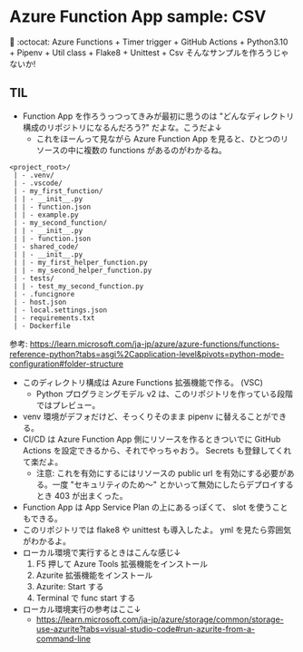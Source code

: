 Azure Function App sample: CSV
===

🐍 :octocat: Azure Functions + Timer trigger + GitHub Actions + Python3.10 + Pipenv + Util class + Flake8 + Unittest + Csv
そんなサンプルを作ろうじゃないか!

## TIL

- Function App を作ろうっつってきみが最初に思うのは "どんなディレクトリ構成のリポジトリになるんだろう?" だよな。こうだよ↓
    - これをほーんって見ながら Azure Function App を見ると、ひとつのリソースの中に複数の functions があるのがわかるね。

```
<project_root>/
 | - .venv/
 | - .vscode/
 | - my_first_function/
 | | - __init__.py
 | | - function.json
 | | - example.py
 | - my_second_function/
 | | - __init__.py
 | | - function.json
 | - shared_code/
 | | - __init__.py
 | | - my_first_helper_function.py
 | | - my_second_helper_function.py
 | - tests/
 | | - test_my_second_function.py
 | - .funcignore
 | - host.json
 | - local.settings.json
 | - requirements.txt
 | - Dockerfile
```

参考: https://learn.microsoft.com/ja-jp/azure/azure-functions/functions-reference-python?tabs=asgi%2Capplication-level&pivots=python-mode-configuration#folder-structure

- このディレクトリ構成は Azure Functions 拡張機能で作る。 (VSC)
    - Python プログラミングモデル v2 は、このリポジトリを作っている段階ではプレビュー。
- venv 環境がデフォだけど、そっくりそのまま pipenv に替えることができる。
- CI/CD は Azure Function App 側にリソースを作るときついでに GitHub Actions を設定できるから、それでやっちゃおう。 Secrets も登録してくれて楽だよ。
    - 注意: これを有効にするにはリソースの public url を有効にする必要がある。一度 "セキュリティのため〜" とかいって無効にしたらデプロイするとき 403 が出まくった。
- Function App は App Service Plan の上にあるっぽくて、 slot を使うこともできる。
- このリポジトリでは flake8 や unittest も導入したよ。 yml を見たら雰囲気がわかるよ。
- ローカル環境で実行するときはこんな感じ↓
    1. F5 押して Azure Tools 拡張機能をインストール
    2. Azurite 拡張機能をインストール
    3. Azurite: Start する
    4. Terminal で func start する
- ローカル環境実行の参考はここ↓
    - https://learn.microsoft.com/ja-jp/azure/storage/common/storage-use-azurite?tabs=visual-studio-code#run-azurite-from-a-command-line
